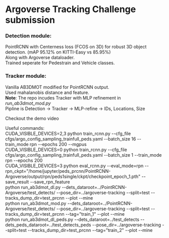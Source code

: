 # Argoverse Tracking Challenge submission

### Detection module:

PointRCNN with Centerness loss (FCOS on 3D) for robust 3D object detection. (mAP 95.12% on KITTI-Easy vs 85.95%)  
Along with Argoverse dataloader.  
Trained seperate for Pedestrain and Vehicle classes.  

### Tracker module:

Vanilla AB3DMOT modified for PointRCNN output.  
Used mahalanobis distance and feature.  
__Note__: The repo incudes Tracker with MLP refinement in _run_ab3dmot_mod.py_  
Pipline is Detection -> Tracker -> MLP-refine -> IDs, Locations, Size  

Checkout the demo video  

Useful commands:  
CUDA_VISIBLE_DEVICES=2,3 python train_rcnn.py --cfg_file cfgs/argo_config_sampling_trainfull_peds.yaml --batch_size 16 --train_mode rpn --epochs 200 --mgpus  
CUDA_VISIBLE_DEVICES=0 python train_rcnn.py --cfg_file cfgs/argo_config_sampling_trainfull_peds.yaml --batch_size 1 --train_mode rpn --epochs 200  
CUDA_VISIBLE_DEVICES=3 python eval_rcnn.py --eval_mode=rpn --rpn_ckpt="/home/jupyter/peds_prcnn/PointRCNN-Argoverse/output/rpn/peds1single/ckpt/checkpoint_epoch_1.pth" --save_result --save_rpn_feature  
python run_ab3dmot_dl.py --dets_dataroot=../PointRCNN-Argoverse/test_detects/ --pose_dir=../argoverse-tracking --split=test --tracks_dump_dir=test_prcnn  --plot --mine  
python run_ab3dmot_mod.py --dets_dataroot=../PointRCNN-Argoverse/test_detects/ --pose_dir=../argoverse-tracking --split=test --tracks_dump_dir=test_prcnn --tag="train_1" --plot --mine  
python run_ab3dmot_dl_peds.py --dets_dataroot=../test_detects --dets_peds_dataroot=../test_detects_peds --pose_dir=../argoverse-tracking --split=test --tracks_dump_dir=test_prcnn --tag="train_2" --plot --mine  

